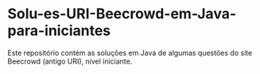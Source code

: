 # Solu-es-URI-Beecrowd-em-Java-para-iniciantes
Este repositório contém as soluções em Java de algumas questões do site Beecrowd (antigo URI), nível iniciante.
